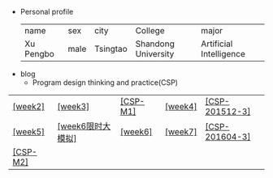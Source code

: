 + Personal  profile
  <table>                 
  <tr> <td> name  </td> <td> sex   </td>  <td> city  </td> <td> College</td><td> major </td>  </tr>       <tr> <td> Xu Pengbo  </td> <td> male </td><td> Tsingtao  </td>  <td>Shandong University </td> <td> Artificial Intelligence</td>  </tr>                 
  </table>
+ blog    
  + Program design thinking and practice(CSP) 
<table>     
<tr> <td><a text-decoration="none" href="./week2.html">[week2]</a></td> 
     <td><a text-decoration="none" href="./week3.html">[week3]</a>  </td>
     <td><a text-decoration="none" href="./CSP-M1.html">[CSP-M1]</a>    </td>
     <td><a text-decoration="none" href="./week4.md">[week4]</a>    </td>
     <td><a text-decoration="none" href="./CSP-201512-3.md">[CSP-201512-3]</a> </td>
</tr>   
<tr> 
     <td><a text-decoration="none" href="./week5.md">[week5]</a></td>
     <td><a text-decoration="none" href="./week6模拟.md">[week6限时大模拟]</a> </td>
     <td><a text-decoration="none" href="./week6.md">[week6]</a></td>
     <td><a text-decoration="none" href="./week7.md">[week7]</a> </td>
     <td><a text-decoration="none" href="./csp201604-3.md">[CSP-201604-3]</a> </td>
</tr> 
<tr> <td><a text-decoration="none" href="./CSP-M2.md">[CSP-M2]</a></td>  
     <td> </td>   
     <td> </td>  
     <td> </td>
     <td> </td> 
</tr> 
</table>  
    
